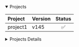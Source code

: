 <details open>
<summary>Projects</summary>

| Project | Version | Status |
|:---|:---|:---:|
| project1 | v145 | ✅ |
</details>
<details>
<summary>Projects Details</summary>

> <details>
>
> **<summary>project1 Packages</summary>**
>
> | Package | Version | Status | Successful | Failed |
> |:---|:---|:---:|:---|:---|
> | package1 | v145 | ✅ | <details>- service: Success -- deployed: True -- deploy_nr: 18 -- enable <br>- vm: Success -- deployed: True -- deploy_nr: 7 -- enable <br></details> |  |
> </details>
</details>
